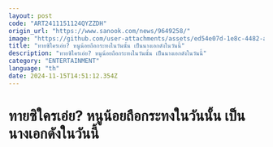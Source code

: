 ```yaml
---
layout: post
code: "ART2411151124QYZZDH"
origin_url: "https://www.sanook.com/news/9649258/"
image: "https://github.com/user-attachments/assets/ed54e07d-1e8c-4482-a3b0-8e7532e00bbb"
title: "ทายซิใครเอ่ย? หนูน้อยถือกระทงในวันนั้น เป็นนางเอกดังในวันนี้"
description: "ทายซิใครเอ่ย? หนูน้อยถือกระทงในวันนั้น เป็นนางเอกดังในวันนี้"
category: "ENTERTAINMENT"
language: "th"
date: 2024-11-15T14:51:12.354Z
---
```


# ทายซิใครเอ่ย? หนูน้อยถือกระทงในวันนั้น เป็นนางเอกดังในวันนี้